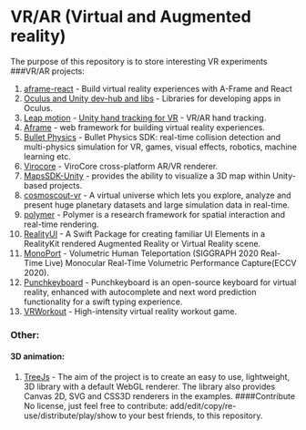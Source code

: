 # VR/AR (Virtual and Augmented reality)
The purpose of this repository is to store interesting VR experiments
###VR/AR projects:
1. [aframe-react](https://github.com/supermedium/aframe-react) - Build virtual reality experiences with A-Frame and React
1. [Oculus and Unity dev-hub and libs](https://developer.oculus.com/downloads/package/oculus-developer-hub-mac/) - Libraries for developing apps in Oculus.
1. [Leap motion](https://github.com/leapmotion/UnityModules) - [Unity hand tracking for VR](https://developer.leapmotion.com/unity/) - VR/AR hand tracking.
1. [Aframe](https://github.com/aframevr/aframe) - web framework for building virtual reality experiences.
1. [Bullet Physics](https://github.com/bulletphysics/bullet3) - Bullet Physics SDK: real-time collision detection and multi-physics simulation for VR, games, visual effects, robotics, machine learning etc.
1. [Virocore](https://github.com/viromedia/virocore) - ViroCore cross-platform AR/VR renderer.
1. [MapsSDK-Unity](https://github.com/microsoft/MapsSDK-Unity) - provides the ability to visualize a 3D map within Unity-based projects.
1. [cosmoscout-vr](https://github.com/cosmoscout/cosmoscout-vr) - A virtual universe which lets you explore, analyze and present huge planetary datasets and large simulation data in real-time.
1. [polymer](https://github.com/ddiakopoulos/polymer) - Polymer is a research framework for spatial interaction and real-time rendering.
1. [RealityUI](https://github.com/maxxfrazer/RealityUI) - A Swift Package for creating familiar UI Elements in a RealityKit rendered Augmented Reality or Virtual Reality scene.
1. [MonoPort](https://github.com/Project-Splinter/MonoPort) - Volumetric Human Teleportation (SIGGRAPH 2020 Real-Time Live) Monocular Real-Time Volumetric Performance Capture(ECCV 2020).
1. [Punchkeyboard](https://github.com/rjth/Punchkeyboard) - Punchkeyboard is an open-source keyboard for virtual reality, enhanced with autocomplete and next word prediction functionality for a swift typing experience.
1. [VRWorkout](https://github.com/mgschwan/VRWorkout) - High-intensity virtual reality workout game.
### Other:
#### 3D animation:
1. [TreeJs](https://github.com/mrdoob/three.js/) - The aim of the project is to create an easy to use, lightweight, 3D library with a default WebGL renderer. The library also provides Canvas 2D, SVG and CSS3D renderers in the examples.
####Contribute
No license, just feel free to contribute: add/edit/copy/re-use/distribute/play/show to your best friends, to this repository. 